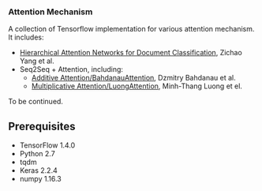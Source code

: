 ### Attention Mechanism

A collection of Tensorflow implementation for various attention mechanism.
It includes:
- [Hierarchical Attention Networks for Document Classification](http://www.aclweb.org/anthology/N16-1174), Zichao Yang et al. 
- Seq2Seq + Attention, including: 
  - [Additive Attention/BahdanauAttention](https://arxiv.org/abs/1409.0473), Dzmitry Bahdanau et al.
  - [Multiplicative Attention/LuongAttention](https://arxiv.org/abs/1508.04025), Minh-Thang Luong et el. 
 
To be continued.

## Prerequisites
 - TensorFlow 1.4.0
 - Python 2.7
 - tqdm
 - Keras 2.2.4
 - numpy 1.16.3


